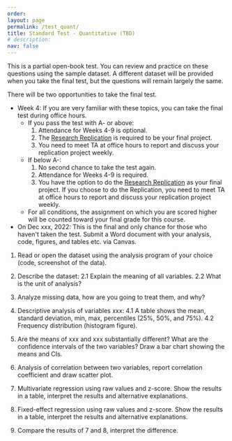 ```yaml
---
order: 
layout: page
permalink: /test_quant/
title: Standard Test - Quantitative (TBD)
# description:
nav: false
---
```


This is a partial open-book test. You can review and practice on these questions using the sample dataset. A different dataset will be provided when you take the final test, but the questions will remain largely the same. 

There will be two opportunities to take the final test.

- Week 4: If you are very familiar with these topics, you can take the final test during office hours.
	- If you pass the test with A- or above:
		1. Attendance for Weeks 4-9 is optional.
		2. The [Research Replication](#4-research-replication) is required to be your final project.
		3. You need to meet TA at office hours to report and discuss your replication project weekly.
	- If below A-:
		1. No second chance to take the test again.
		2. Attendance for Weeks 4-9 is required.
		3. You have the option to do the [Research Replication](#4-research-replication) as your final project. If you choose to do the Replication, you need to meet TA at office hours to report and discuss your replication project weekly.
	- For all conditions, the assignment on which you are scored higher will be counted toward your final grade for this course.
- On Dec xxx, 2022: This is the final and only chance for those who haven't taken the test. Submit a Word document with your analysis, code, figures, and tables etc. via Canvas.

1. Read or open the dataset using the analysis program of your choice (code, screenshot of the data).

2. Describe the dataset: 
	2.1 Explain the meaning of all variables.
	2.2 What is the unit of analysis?

3. Analyze missing data, how are you going to treat them, and why?

4. Descriptive analysis of variables xxx:
	4.1 A table shows the mean, standard deviation, min, max, percentiles (25%, 50%, and 75%). 
	4.2 Frequency distribution (histogram figure).

5. Are the means of xxx and xxx substantially different? What are the confidence intervals of the two variables? Draw a bar chart showing the means and CIs.

6. Analysis of correlation between two variables, report correlation coefficient and draw scatter plot.

7. Multivariate regression using raw values and z-score. Show the results in a table, interpret the results and alternative explanations.

8. Fixed-effect regression using raw values and z-score. Show the results in a table, interpret the results and alternative explanations.

9. Compare the results of 7 and 8, interpret the difference.
